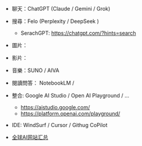 

* 聊天：ChatGPT (Claude / Gemini / Grok)
* 搜尋：Felo (Perplexity / DeepSeek )
    * SerachGPT: https://chatgpt.com/?hints=search
* 圖片：
* 影片：
* 音樂：SUNO / AIVA 
* 閱讀問答： NotebookLM / 
* 整合: Google AI Studio / Open AI Playground / ...
    * https://aistudio.google.com/
    * https://platform.openai.com/playground/
* IDE: WindSurf / Cursor / Githug CoPilot

* [全球AI网站汇总](https://github.com/xxxily/hello-ai/blob/main/home/navigation.md)


